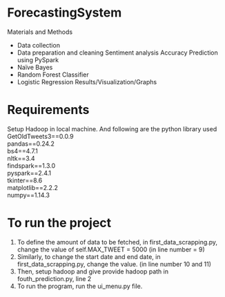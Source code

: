 # ForecastingSystem
Materials and Methods
  - Data collection
  - Data preparation and cleaning
Sentiment analysis
Accuracy Prediction using PySpark
  - Naïve Bayes
  - Random Forest Classifier
  - Logistic Regression
Results/Visualization/Graphs

# Requirements
Setup Hadoop in local machine. And following are the python library used
GetOldTweets3==0.0.9 <br />
pandas==0.24.2 <br />
bs4==4.7.1 <br />
nltk==3.4 <br />
findspark==1.3.0 <br />
pyspark==2.4.1 <br />
tkinter==8.6 <br />
matplotlib==2.2.2 <br />
numpy==1.14.3 <br />

# To run the project
1. To define the amount of data to be fetched, in first_data_scrapping.py, change the value of self.MAX_TWEET = 5000 (in line number = 9)
2. Similarly, to change the start date and end date, in first_data_scrapping.py, change the value. (in line number 10 and 11)
3. Then, setup hadoop and give provide hadoop path in fouth_prediction.py, line 2
4. To run the program, run the ui_menu.py file.

